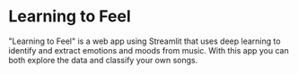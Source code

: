 # Learning to Feel

"Learning to Feel" is a web app using Streamlit that uses deep learning to identify and extract emotions and moods from music. With this app you can both explore the data and classify your own songs.

